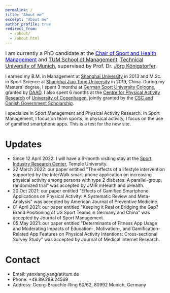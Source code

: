 ```yaml
---
permalink: /
title: "About me"
excerpt: "About me"
author_profile: true
redirect_from: 
  - /about/
  - /about.html
---
```


<font size="3">I am currently a PhD candidate at the [<font color="blue">Chair of Sport and Health Management</font>](https://www.sg.tum.de/en/mgt/home/) and [TUM School of Management](https://www.wi.tum.de/), [Technical University of Munich](https://www.tum.de/), supervised by Prof. Dr. [Jörg Königstorfer](https://www.sg.tum.de/en/mgt/team/ordinarius/).</font>

I earned my B.M. in Management at [Shanghai University](https://www.shu.edu.cn/) in 2013 and M.Sc. in Sport Science at [Shanghai Jiao Tong University](https://www.sjtu.edu.cn/) in 2019, China. During my Masters' degree, I spent 3 months at [German Sport University Cologne](https://www.dshs-koeln.de/), granted by [DAAD](https://www.daad.org.cn/zh/find-funding/funding-programmes-in-germany/master-short-term-scholarship). I also spent 6 months at the [Centre for Physical Activity Research](https://aktivsundhed.dk/da/) of [University of Copenhagen](https://www.ku.dk/english/), jointly granted by the [CSC and Danish Government Scholarship](https://www.csc.edu.cn/chuguo).

I specialize in Sport Management and Physical Activity Research. In Sport Management, I focus on team sports; in physical activity, I focus on the use of gamified smartphone apps. This is a test for the new site.

Updates
======
- Since 12 April 2022: I will have a 6-month visiting stay at the [Sport Industry Research Center](https://sthm.temple.edu/sport-industry-research-center/), Temple University.
- 22 March 2022: our paper entitled "The effects of a lifestyle intervention supported by the InterWalk smart-phone application on increasing physical activity among persons with type 2 diabetes: A parallel-group, randomized trial" was accepted by JMIR mHealth and uHealth.
- 20 Oct 2021: our paper entitled "Effects of Gamified Smartphone Applications on Physical Activity: A Systematic Review and Meta-Analysis" was accepted by American Journal of Preventive Medicine.
- 01 April 2021: our paper entitled "Keeping it Real or Bridging the Gap? Brand Positioning of US Sport Teams in Germany and China" was accepted by Journal of Sport Management.
- 05 May 2021: our paper entitled "Determinants of Fitness App Usage and Moderating Impacts of Education-, Motivation-, and Gamification-Related App Features on Physical Activity Intentions: Cross-sectional Survey Study" was accepted by Journal of Medical Internet Research.

Contact
======
- Email: yanxiang.yang(at)tum.de
- Phone: +49.89.289.24569
- Address: Georg-Brauchle-Ring 60/62, 80992 Munich, Germany




